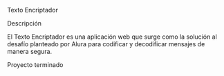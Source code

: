 <h>Texto Encriptador</h>

Descripción

El Texto Encriptador es una aplicación web que surge como la solución al desafío planteado por Alura para codificar y decodificar mensajes de manera segura. 

Proyecto terminado 
